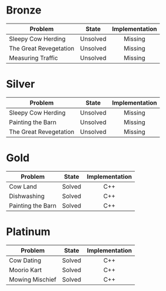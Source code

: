 # Bronze
| Problem        | State           | Implementation  |
| ------------- |:---------------:| :--------------:|
| Sleepy Cow Herding | Unsolved          | Missing            |
| The Great Revegetation | Unsolved          | Missing            |
| Measuring Traffic | Unsolved          | Missing            |
# Silver
| Problem        | State           | Implementation  |
| ------------- |:---------------:| :--------------:|
| Sleepy Cow Herding | Unsolved          | Missing            |
| Painting the Barn | Unsolved          | Missing            |
| The Great Revegetation | Unsolved          | Missing            |
# Gold
| Problem        | State           | Implementation  |
| ------------- |:---------------:| :--------------:|
| Cow Land | Solved          | C++            |
| Dishwashing | Solved          | C++            |
| Painting the Barn | Solved          | C++            |
# Platinum
| Problem        | State           | Implementation  |
| ------------- |:---------------:| :--------------:|
| Cow Dating | Solved          | C++            |
| Moorio Kart     | Solved          | C++            |
| Mowing Mischief | Solved          | C++            |
